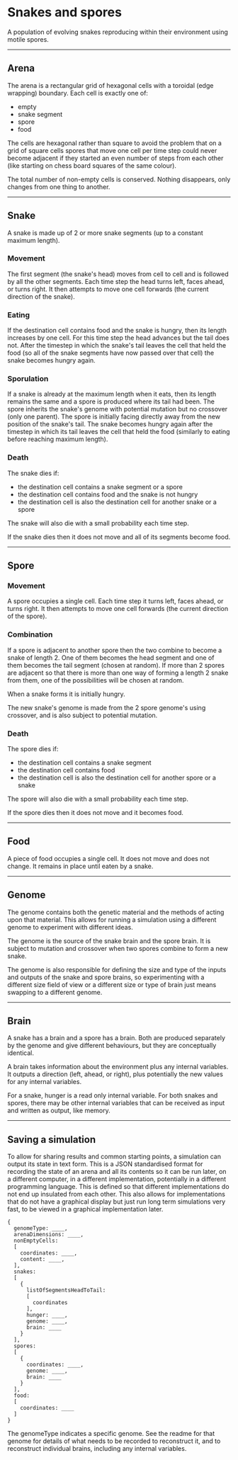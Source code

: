 # Snakes and spores

A population of evolving snakes reproducing within their environment using motile spores.

---

## Arena

The arena is a rectangular grid of hexagonal cells with a toroidal (edge wrapping) boundary. Each cell is exactly one of:

- empty
- snake segment
- spore
- food

The cells are hexagonal rather than square to avoid the problem that on a grid of square cells spores that move one cell per time step could never become adjacent if they started an even number of steps from each other (like starting on chess board squares of the same colour).

The total number of non-empty cells is conserved. Nothing disappears, only changes from one thing to another.

---

## Snake

A snake is made up of 2 or more snake segments (up to a constant maximum length).

### Movement

The first segment (the snake's head) moves from cell to cell and is followed by all the other segments. Each time step the head turns left, faces ahead, or turns right. It then attempts to move one cell forwards (the current direction of the snake).

### Eating

If the destination cell contains food and the snake is hungry, then its length increases by one cell. For this time step the head advances but the tail does not. After the timestep in which the snake's tail leaves the cell that held the food (so all of the snake segments have now passed over that cell) the snake becomes hungry again.

### Sporulation

If a snake is already at the maximum length when it eats, then its length remains the same and a spore is produced where its tail had been. The spore inherits the snake's genome with potential mutation but no crossover (only one parent). The spore is initially facing directly away from the new position of the snake's tail. The snake becomes hungry again after the timestep in which its tail leaves the cell that held the food (similarly to eating before reaching maximum length).

### Death

The snake dies if:

- the destination cell contains a snake segment or a spore
- the destination cell contains food and the snake is not hungry
- the destination cell is also the destination cell for another snake or a spore

The snake will also die with a small probability each time step.

If the snake dies then it does not move and all of its segments become food.

---

## Spore

### Movement

A spore occupies a single cell. Each time step it turns left, faces ahead, or turns right. It then attempts to move one cell forwards (the current direction of the spore).

### Combination

If a spore is adjacent to another spore then the two combine to become a snake of length 2. One of them becomes the head segment and one of them becomes the tail segment (chosen at random). If more than 2 spores are adjacent so that there is more than one way of forming a length 2 snake from them, one of the possibilities will be chosen at random.

When a snake forms it is initially hungry.

The new snake's genome is made from the 2 spore genome's using crossover, and is also subject to potential mutation.

### Death

The spore dies if:

- the destination cell contains a snake segment
- the destination cell contains food
- the destination cell is also the destination cell for another spore or a snake

The spore will also die with a small probability each time step.

If the spore dies then it does not move and it becomes food.

---

## Food

A piece of food occupies a single cell. It does not move and does not change. It remains in place until eaten by a snake.

---

## Genome

The genome contains both the genetic material and the methods of acting upon that material. This allows for running a simulation using a different genome to experiment with different ideas.

The genome is the source of the snake brain and the spore brain. It is subject to mutation and crossover when two spores combine to form a new snake.

The genome is also responsible for defining the size and type of the inputs and outputs of the snake and spore brains, so experimenting with a different size field of view or a different size or type of brain just means swapping to a different genome.

---

## Brain

A snake has a brain and a spore has a brain. Both are produced separately by the genome and give different behaviours, but they are conceptually identical.

A brain takes information about the environment plus any internal variables. It outputs a direction (left, ahead, or right), plus potentially the new values for any internal variables.

For a snake, hunger is a read only internal variable. For both snakes and spores, there may be other internal variables that can be received as input and written as output, like memory.

---

## Saving a simulation

To allow for sharing results and common starting points, a simulation can output its state in text form. This is a JSON standardised format for recording the state of an arena and all its contents so it can be run later, on a different computer, in a different implementation, potentially in a different programming language. This is defined so that different implementations do not end up insulated from each other. This also allows for implementations that do not have a graphical display but just run long term simulations very fast, to be viewed in a graphical implementation later.

    {
      genomeType: ____,
      arenaDimensions: ____,
      nonEmptyCells:
      [
        coordinates: ____,
        content: ____,
      ],
      snakes:
      [
        {
          listOfSegmentsHeadToTail:
          [
            coordinates
          ],
          hunger: ____,
          genome: ____,
          brain: ____
        }
      ],
      spores:
      [
        {
          coordinates: ____,
          genome: ____,
          brain: ____
        }
      ],
      food:
      [
        coordinates: ____
      ]
    }

The genomeType indicates a specific genome. See the readme for that genome for details of what needs to be recorded to reconstruct it, and to reconstruct individual brains, including any internal variables.
